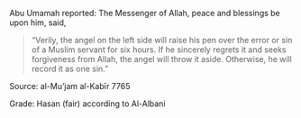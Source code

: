 Abu Umamah reported: The Messenger of Allah, peace and blessings be upon him, said,

>“Verily, the angel on the left side will raise his pen over the error or sin of a Muslim servant for six hours. If he sincerely regrets it and seeks forgiveness from Allah, the angel will throw it aside. Otherwise, he will record it as one sin.”

Source: al-Mu’jam al-Kabīr 7765

Grade: Hasan (fair) according to Al-Albani
